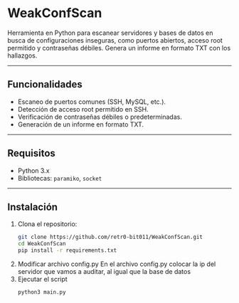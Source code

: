 # WeakConfScan

Herramienta en Python para escanear servidores y bases de datos en busca de configuraciones inseguras, como puertos abiertos, acceso root permitido y contraseñas débiles. Genera un informe en formato TXT con los hallazgos.

---

## Funcionalidades
- Escaneo de puertos comunes (SSH, MySQL, etc.).
- Detección de acceso root permitido en SSH.
- Verificación de contraseñas débiles o predeterminadas.
- Generación de un informe en formato TXT.

---

## Requisitos
- Python 3.x
- Bibliotecas: `paramiko`, `socket`

---

## Instalación

1. Clona el repositorio:
   ```bash
   git clone https://github.com/retr0-bit011/WeakConfScan.git
   cd WeakConfScan
   pip install -r requirements.txt
   ```
2. Modificar archivo config.py
   En el archivo config.py colocar la ip del servidor que vamos a auditar, al igual que la base de datos
3. Ejecutar el script
   ```bash
   python3 main.py
